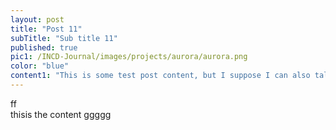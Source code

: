 ```yaml
---
layout: post
title: "Post 11"
subTitle: "Sub title 11"
published: true
pic1: /INCD-Journal/images/projects/aurora/aurora.png
color: "blue"
content1: "This is some test post content, but I suppose I can also talk about this workflow I'm trying to make easy for students in my cohort."
---
```

ff<Br>
thisis
the content
ggggg

